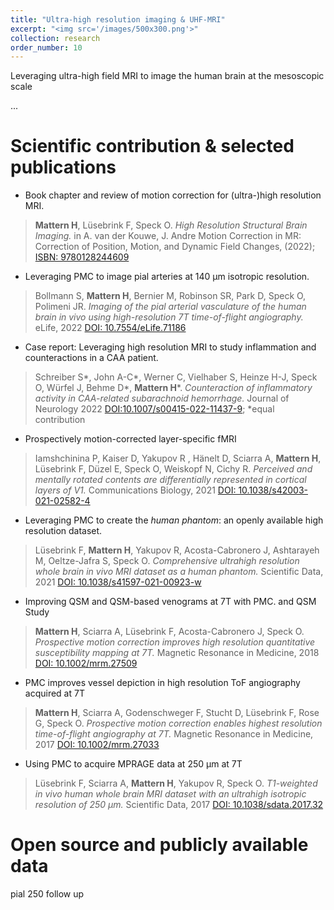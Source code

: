 ```yaml
---
title: "Ultra-high resolution imaging & UHF-MRI"
excerpt: "<img src='/images/500x300.png'>"
collection: research
order_number: 10
---
```


Leveraging ultra-high field MRI to image the human brain at the mesoscopic scale

... 

# Scientific contribution & selected publications

* Book chapter and review of motion correction for (ultra-)high resolution MRI.
>**Mattern H**, Lüsebrink F, Speck O.
*High Resolution Structural Brain Imaging.*
in A. van der Kouwe, J. Andre Motion Correction in MR: Correction of Position, Motion,
and Dynamic Field Changes, (2022); 
[ISBN: 9780128244609](https://doi.org/10.1016/B978-0-12-824460-9.00014-5)

* Leveraging PMC to image pial arteries at 140 µm isotropic resolution.
>Bollmann S, **Mattern H**, Bernier M, Robinson SR, Park D, Speck O, Polimeni JR.
*Imaging of the pial arterial vasculature of the human brain in vivo using high-resolution 7T time-of-flight angiography.*
eLife, 2022
[DOI: 10.7554/eLife.71186](https://doi.org/10.7554/eLife.71186)

* Case report: Leveraging high resolution MRI to study inflammation and counteractions in a CAA patient.
>Schreiber S*, John A-C*, Werner C, Vielhaber S, Heinze H-J, Speck O, Würfel J, Behme
D*, **Mattern H***.
*Counteraction of inflammatory activity in CAA-related subarachnoid hemorrhage.*
Journal of Neurology 2022
[DOI:10.1007/s00415-022-11437-9](https://doi.org/10.1007/s00415-022-11437-9);
*equal contribution

* Prospectively motion-corrected layer-specific fMRI 
>Iamshchinina P, Kaiser D, Yakupov R , Hänelt D, Sciarra A, **Mattern H**, Lüsebrink F, Düzel E, Speck O, Weiskopf N, Cichy R.
*Perceived and mentally rotated contents are differentially represented in cortical layers of V1.*
Communications Biology, 2021
[DOI: 10.1038/s42003-021-02582-4](https://doi.org/10.1038/s42003-021-02582-4)

* Leveraging PMC to create the *human phantom*: an openly available high resolution dataset.
>Lüsebrink F, **Mattern H**, Yakupov R, Acosta-Cabronero J, Ashtarayeh M, Oeltze-Jafra S, Speck O.
*Comprehensive ultrahigh resolution whole brain in vivo MRI dataset as a human phantom.*
Scientific Data, 2021
[DOI: 10.1038/s41597-021-00923-w](https://doi.org/10.1038/s41597-021-00923-w)

* Improving QSM and QSM-based venograms at 7T with PMC.
and QSM Study
>**Mattern H**, Sciarra A, Lüsebrink F, Acosta-Cabronero J, Speck O.
*Prospective motion correction improves high resolution quantitative susceptibility mapping at 7T.*
Magnetic Resonance in Medicine, 2018
[DOI: 10.1002/mrm.27509](https://doi.org/10.1002/mrm.27509)

* PMC improves vessel depiction in high resolution ToF angiography acquired at 7T 
>**Mattern H**, Sciarra A, Godenschweger F, Stucht D, Lüsebrink F, Rose G, Speck O.
*Prospective motion correction enables highest resolution time-of-flight angiography at 7T.*
Magnetic Resonance in Medicine, 2017
[DOI: 10.1002/mrm.27033](https://doi.org/10.1002/mrm.27033)

* Using PMC to acquire MPRAGE data at 250 µm at 7T 
>Lüsebrink F, Sciarra A, **Mattern H**, Yakupov R, Speck O.
*T1-weighted in vivo human whole brain MRI dataset with an ultrahigh isotropic resolution of 250 µm.*
Scientific Data, 2017
[DOI: 10.1038/sdata.2017.32](https://doi.org/10.1038/sdata.2017.32)


# Open source and publicly available data

pial
250
follow up
